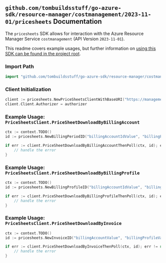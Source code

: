 
## `github.com/tombuildsstuff/go-azure-sdk/resource-manager/costmanagement/2023-11-01/pricesheets` Documentation

The `pricesheets` SDK allows for interaction with the Azure Resource Manager Service `costmanagement` (API Version `2023-11-01`).

This readme covers example usages, but further information on [using this SDK can be found in the project root](https://github.com/tombuildsstuff/go-azure-sdk/tree/main/docs).

### Import Path

```go
import "github.com/tombuildsstuff/go-azure-sdk/resource-manager/costmanagement/2023-11-01/pricesheets"
```


### Client Initialization

```go
client := pricesheets.NewPriceSheetsClientWithBaseURI("https://management.azure.com")
client.Client.Authorizer = authorizer
```


### Example Usage: `PriceSheetsClient.PriceSheetDownloadByBillingAccount`

```go
ctx := context.TODO()
id := pricesheets.NewBillingPeriodID("billingAccountIdValue", "billingPeriodValue")

if err := client.PriceSheetDownloadByBillingAccountThenPoll(ctx, id); err != nil {
	// handle the error
}
```


### Example Usage: `PriceSheetsClient.PriceSheetDownloadByBillingProfile`

```go
ctx := context.TODO()
id := pricesheets.NewBillingProfileID("billingAccountIdValue", "billingProfileIdValue")

if err := client.PriceSheetDownloadByBillingProfileThenPoll(ctx, id); err != nil {
	// handle the error
}
```


### Example Usage: `PriceSheetsClient.PriceSheetDownloadByInvoice`

```go
ctx := context.TODO()
id := pricesheets.NewInvoiceID("billingAccountValue", "billingProfileValue", "invoiceValue")

if err := client.PriceSheetDownloadByInvoiceThenPoll(ctx, id); err != nil {
	// handle the error
}
```
